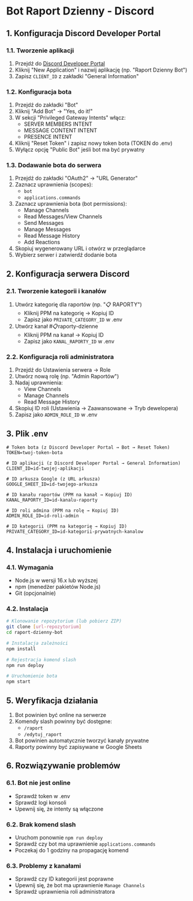 # Bot Raport Dzienny - Discord

## 1. Konfiguracja Discord Developer Portal

### 1.1. Tworzenie aplikacji
1. Przejdź do [Discord Developer Portal](https://discord.com/developers/applications)
2. Kliknij "New Application" i nazwij aplikację (np. "Raport Dzienny Bot")
3. Zapisz `CLIENT_ID` z zakładki "General Information"

### 1.2. Konfiguracja bota
1. Przejdź do zakładki "Bot"
2. Kliknij "Add Bot" → "Yes, do it!"
3. W sekcji "Privileged Gateway Intents" włącz:
   - SERVER MEMBERS INTENT
   - MESSAGE CONTENT INTENT
   - PRESENCE INTENT
4. Kliknij "Reset Token" i zapisz nowy token bota (TOKEN do .env)
5. Wyłącz opcję "Public Bot" jeśli bot ma być prywatny

### 1.3. Dodawanie bota do serwera
1. Przejdź do zakładki "OAuth2" → "URL Generator"
2. Zaznacz uprawnienia (scopes):
   - `bot`
   - `applications.commands`
3. Zaznacz uprawnienia bota (bot permissions):
   - Manage Channels
   - Read Messages/View Channels
   - Send Messages
   - Manage Messages
   - Read Message History
   - Add Reactions
4. Skopiuj wygenerowany URL i otwórz w przeglądarce
5. Wybierz serwer i zatwierdź dodanie bota

## 2. Konfiguracja serwera Discord

### 2.1. Tworzenie kategorii i kanałów
1. Utwórz kategorię dla raportów (np. "📋 RAPORTY")
   - Kliknij PPM na kategorię → Kopiuj ID
   - Zapisz jako `PRIVATE_CATEGORY_ID` w .env
2. Utwórz kanał #📋raporty-dzienne
   - Kliknij PPM na kanał → Kopiuj ID
   - Zapisz jako `KANAL_RAPORTY_ID` w .env

### 2.2. Konfiguracja roli administratora
1. Przejdź do Ustawienia serwera → Role
2. Utwórz nową rolę (np. "Admin Raportów")
3. Nadaj uprawnienia:
   - View Channels
   - Manage Channels
   - Read Message History
4. Skopiuj ID roli (Ustawienia → Zaawansowane → Tryb dewelopera)
5. Zapisz jako `ADMIN_ROLE_ID` w .env

## 3. Plik .env
```env
# Token bota (z Discord Developer Portal → Bot → Reset Token)
TOKEN=twoj-token-bota

# ID aplikacji (z Discord Developer Portal → General Information)
CLIENT_ID=id-twojej-aplikacji

# ID arkusza Google (z URL arkusza)
GOOGLE_SHEET_ID=id-twojego-arkusza

# ID kanału raportów (PPM na kanał → Kopiuj ID)
KANAL_RAPORTY_ID=id-kanalu-raporty

# ID roli admina (PPM na rolę → Kopiuj ID)
ADMIN_ROLE_ID=id-roli-admin

# ID kategorii (PPM na kategorię → Kopiuj ID)
PRIVATE_CATEGORY_ID=id-kategorii-prywatnych-kanalow
```

## 4. Instalacja i uruchomienie

### 4.1. Wymagania
- Node.js w wersji 16.x lub wyższej
- npm (menedżer pakietów Node.js)
- Git (opcjonalnie)

### 4.2. Instalacja
```bash
# Klonowanie repozytorium (lub pobierz ZIP)
git clone [url-repozytorium]
cd raport-dzienny-bot

# Instalacja zależności
npm install

# Rejestracja komend slash
npm run deploy

# Uruchomienie bota
npm start
```

## 5. Weryfikacja działania

1. Bot powinien być online na serwerze
2. Komendy slash powinny być dostępne:
   - `/raport`
   - `/edytuj_raport`
3. Bot powinien automatycznie tworzyć kanały prywatne
4. Raporty powinny być zapisywane w Google Sheets

## 6. Rozwiązywanie problemów

### 6.1. Bot nie jest online
- Sprawdź token w .env
- Sprawdź logi konsoli
- Upewnij się, że intenty są włączone

### 6.2. Brak komend slash
- Uruchom ponownie `npm run deploy`
- Sprawdź czy bot ma uprawnienie `applications.commands`
- Poczekaj do 1 godziny na propagację komend

### 6.3. Problemy z kanałami
- Sprawdź czy ID kategorii jest poprawne
- Upewnij się, że bot ma uprawnienie `Manage Channels`
- Sprawdź uprawnienia roli administratora 